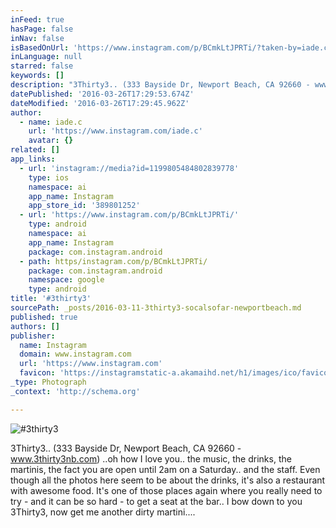 ```yaml
---
inFeed: true
hasPage: false
inNav: false
isBasedOnUrl: 'https://www.instagram.com/p/BCmkLtJPRTi/?taken-by=iade.c'
inLanguage: null
starred: false
keywords: []
description: "3Thirty3.. (333 Bayside Dr, Newport Beach, CA 92660 - www.3thirty3nb.com) ..oh how I love you.. the music, the drinks, the martinis, the fact you are open until 2am on a Saturday.. and the staff. Even though all the photos here seem to be about the drinks, it's also a restaurant with awesome food. It's one of those places again where you really need to try - and it can be so hard - to get a seat at the bar..\_"
datePublished: '2016-03-26T17:29:53.674Z'
dateModified: '2016-03-26T17:29:45.962Z'
author:
  - name: iade.c
    url: 'https://www.instagram.com/iade.c'
    avatar: {}
related: []
app_links:
  - url: 'instagram://media?id=1199805484802839778'
    type: ios
    namespace: ai
    app_name: Instagram
    app_store_id: '389801252'
  - url: 'https://www.instagram.com/p/BCmkLtJPRTi/'
    type: android
    namespace: ai
    app_name: Instagram
    package: com.instagram.android
  - path: https/instagram.com/p/BCmkLtJPRTi/
    package: com.instagram.android
    namespace: google
    type: android
title: '#3thirty3'
sourcePath: _posts/2016-03-11-3thirty3-socalsofar-newportbeach.md
published: true
authors: []
publisher:
  name: Instagram
  domain: www.instagram.com
  url: 'https://www.instagram.com'
  favicon: 'https://instagramstatic-a.akamaihd.net/h1/images/ico/favicon.ico/7cdab0872b15.ico'
_type: Photograph
_context: 'http://schema.org'

---
```

![#3thirty3](https://s3-us-west-2.amazonaws.com/the-grid-img/p/8e9c44d0c6075eaf5cca39104a4c88050e325e1a.jpg)

3Thirty3.. (333 Bayside Dr, Newport Beach, CA 92660 - www.3thirty3nb.com) ..oh how I love you.. the music, the drinks, the martinis, the fact you are open until 2am on a Saturday.. and the staff. Even though all the photos here seem to be about the drinks, it's also a restaurant with awesome food. It's one of those places again where you really need to try - and it can be so hard - to get a seat at the bar.. I bow down to you 3Thirty3, now get me another dirty martini....